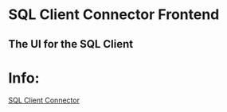 # SQL Client Connector Frontend

## The UI for the SQL Client

# Info:
[SQL Client Connector](https://github.com/jaromaster/sql-client-connector)